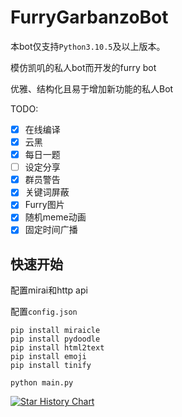 # FurryGarbanzoBot

本bot仅支持`Python3.10.5`及以上版本。

模仿凯叽的私人bot而开发的furry bot

优雅、结构化且易于增加新功能的私人Bot

TODO:

- [x] 在线编译
- [x] 云黑
- [x] 每日一题
- [ ] 设定分享
- [x] 群员警告
- [x] 关键词屏蔽
- [x] Furry图片
- [x] 随机meme动画 
- [x] 固定时间广播
## 快速开始
配置mirai和http api

配置`config.json`

```
pip install miraicle
pip install pydoodle
pip install html2text
pip install emoji
pip install tinify
 
python main.py
```
[![Star History Chart](https://api.star-history.com/svg?repos=kaixinol/FurryGarbanzoBot&type=Date)](https://star-history.com/#kaixinol/FurryGarbanzoBot&Date)
